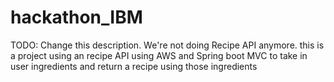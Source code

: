 # hackathon_IBM

TODO: Change this description. We're not doing Recipe API anymore.
this is a project using an recipe API using AWS and Spring boot MVC to take in user ingredients and return a recipe using those ingredients
